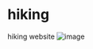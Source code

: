 # hiking
hiking website
![image](https://github.com/user-attachments/assets/42fb4bec-0b6e-4536-a469-08985b1121bc)
